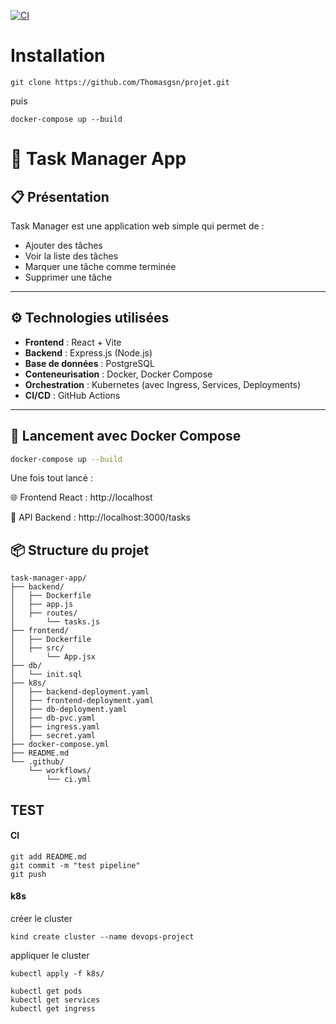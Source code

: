 [![CI](https://github.com/Thomasgsn/projet/actions/workflows/ci.yml/badge.svg)](https://github.com/Thomasgsn/projet/actions)

# Installation
```
git clone https://github.com/Thomasgsn/projet.git
```
puis
```
docker-compose up --build
```

# 🚀 Task Manager App

## 📋 Présentation

Task Manager est une application web simple qui permet de :

- Ajouter des tâches
- Voir la liste des tâches
- Marquer une tâche comme terminée
- Supprimer une tâche

---

## ⚙️ Technologies utilisées

- **Frontend** : React + Vite
- **Backend** : Express.js (Node.js)
- **Base de données** : PostgreSQL
- **Conteneurisation** : Docker, Docker Compose
- **Orchestration** : Kubernetes (avec Ingress, Services, Deployments)
- **CI/CD** : GitHub Actions

---

## 🚀 Lancement avec Docker Compose

```bash
docker-compose up --build
```

Une fois tout lancé :

🌐 Frontend React : http://localhost

🔌 API Backend : http://localhost:3000/tasks

## 📦 Structure du projet

```
task-manager-app/
├── backend/
│   ├── Dockerfile
│   ├── app.js
│   ├── routes/
│       └── tasks.js
├── frontend/
│   ├── Dockerfile
│   ├── src/
│       └── App.jsx
├── db/
│   └── init.sql
├── k8s/
│   ├── backend-deployment.yaml
│   ├── frontend-deployment.yaml
│   ├── db-deployment.yaml
│   ├── db-pvc.yaml
│   ├── ingress.yaml
│   ├── secret.yaml
├── docker-compose.yml
├── README.md
└── .github/
    └── workflows/
        └── ci.yml
```

## TEST

#### CI
```
git add README.md
git commit -m "test pipeline"
git push
```


#### k8s
créer le cluster
```
kind create cluster --name devops-project
```
appliquer le cluster
```
kubectl apply -f k8s/
```
```
kubectl get pods
kubectl get services
kubectl get ingress
```
